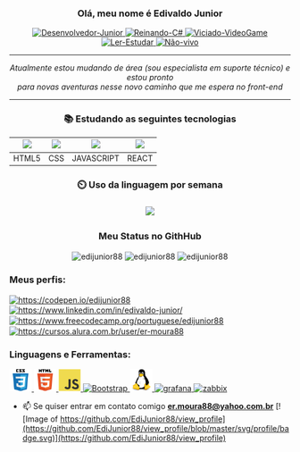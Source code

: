 <div align="center">
  <h3>Olá, meu nome é Edivaldo Junior</h3>
  <a href="https://github.com/Daniel-Vinicius">
    <img alt="Desenvolvedor-Junior" src="https://img.shields.io/badge/DESENVOLVEDOR-Junior-brightgreen">
    <img alt="Reinando-C#" src="https://img.shields.io/badge/Reinando-C%23-blue">
    <img alt="Viciado-VideoGame" src="https://img.shields.io/badge/Sou%20Muito%20Viciado-Video--Game-red">
    <img alt="Ler-Estudar" src="https://img.shields.io/badge/Adoro%20ler%20e%20estudar-Ci%C3%AAncias-yellowgreen">
    <img alt="Não-vivo" src="https://img.shields.io/badge/N%C3%A3o%20vivo%20sem-Tecnologia-green">
  </a>
  
  <hr>
  
  <p><i>Atualmente estou mudando de área (sou especialista em suporte técnico) e estou pronto <br>
  para novas aventuras nesse novo caminho que me espera no front-end</i></p>
    
  <hr>

  <h3>📚 Estudando as seguintes tecnologias</h3>
  
  | <img src="https://www.vectorlogo.zone/logos/w3_html5/w3_html5-icon.svg"> |  <img src="https://www.vectorlogo.zone/logos/w3_css/w3_css-icon.svg">  |  <img src="https://www.vectorlogo.zone/logos/javascript/javascript-icon.svg">  |  <img src="https://www.vectorlogo.zone/logos/reactjs/reactjs-icon.svg">  |
  | :-------------------: | :-------------------: | :-------------------: | :-------------------: |
  | HTML5                 | CSS                   | JAVASCRIPT            | REACT                 |
  
  <h3>⏲️ Uso da linguagem por semana<h3>
    <figure>
      <a href="https://wakatime.com"><img src="https://wakatime.com/share/@EdiJunior/e485af35-e3f2-437b-935b-adc79b954f9e.png" width="400px" height="auto" /></a>
    </figure>
   
   <h3>Meu Status no GithHub</h3>
 
  <img height=175 align="center" src="https://github-readme-stats.vercel.app/api/top-langs?username=edijunior88&show_icons=true&locale=en&layout=compact&theme=dark" alt="edijunior88"/>
  
  <img height=175 align="center" src="https://github-readme-stats.vercel.app/api?username=edijunior88&show_icons=true&locale=en&layout=compact&theme=synthwave" alt="edijunior88"/>

  <img height=195 align="center" src="https://github-readme-streak-stats.herokuapp.com/?user=edijunior88&" alt="edijunior88"/>
</p>
    
</div>
   

<h3 align="left">Meus perfis:</h3>

<p align="left">
  <a href="https://codepen.io/edijunior88" target="blank">
    <img align="center" src="https://cdn.jsdelivr.net/npm/simple-icons@3.0.1/icons/codepen.svg" alt="https://codepen.io/edijunior88" height="30" width="40" />
  </a>
  
  <a href="https://www.linkedin.com/in/edivaldo-junior/" target="blank">
    <img align="center" src="https://cdn.jsdelivr.net/npm/simple-icons@3.0.1/icons/linkedin.svg" alt="https://www.linkedin.com/in/edivaldo-junior/" height="30" width="40" />
  </a>
  
  <a href="https://www.freecodecamp.org/portuguese/edijunior88" target="blank">
    <img align="center" src="https://cdn.jsdelivr.net/npm/simple-icons@3.13.0/icons/freecodecamp.svg" alt="https://www.freecodecamp.org/portuguese/edijunior88" height="40" width="50" />
  </a>
  
  <a href="https://cursos.alura.com.br/user/er-moura88" target="blank">
    <img align="center" src="https://pbs.twimg.com/profile_images/1465517409058570248/EBGK2oya_400x400.jpg" alt="https://cursos.alura.com.br/user/er-moura88" height="30" width="30" />
  </a>
</p>

<h3 align="left">Linguagens e Ferramentas:</h3>

<p align="left"> 
  <a href="https://www.w3schools.com/css/" target="_blank"> 
    <img src="https://raw.githubusercontent.com/devicons/devicon/master/icons/css3/css3-original-wordmark.svg" alt="css3" width="40" height="40"/>
  </a> 
  
  <a href="https://www.w3.org/html/" target="_blank"> 
    <img src="https://raw.githubusercontent.com/devicons/devicon/master/icons/html5/html5-original-wordmark.svg" alt="html5" width="40" height="40"/> 
  </a> 
  
  <a href="https://developer.mozilla.org/en-US/docs/Web/JavaScript" target="_blank"> 
    <img src="https://raw.githubusercontent.com/devicons/devicon/master/icons/javascript/javascript-original.svg" alt="javascript" width="40" height="40"/> 
  </a> 
  
  <a href="https://getbootstrap.com/" target="_blank"> 
    <img src="https://www.vectorlogo.zone/logos/getbootstrap/getbootstrap-icon.svg" alt="Bootstrap" width="40" height="40"/> 
  </a>  
  
  <a href="https://www.linux.org/" target="_blank"> 
    <img src="https://raw.githubusercontent.com/devicons/devicon/master/icons/linux/linux-original.svg" alt="linux" width="40" height="40"/> 
  </a> 
  
  <a href="https://grafana.com" target="_blank"> 
  <img src="https://www.vectorlogo.zone/logos/grafana/grafana-icon.svg" alt="grafana" width="40" height="40"/> 
  </a>  
  
  <a href="https://www.zabbix.com/" target="_blank"> 
    <img src="https://www.vectorlogo.zone/logos/zabbix/zabbix-icon.svg" alt="zabbix" width="40" height="40"/> 
  </a>

</p>

- 📫 Se quiser entrar em contato comigo **er.moura88@yahoo.com.br**
  [![Image of https://github.com/EdiJunior88/view_profile](https://github.com/EdiJunior88/view_profile/blob/master/svg/profile/badge.svg)](https://github.com/EdiJunior88/view_profile)





